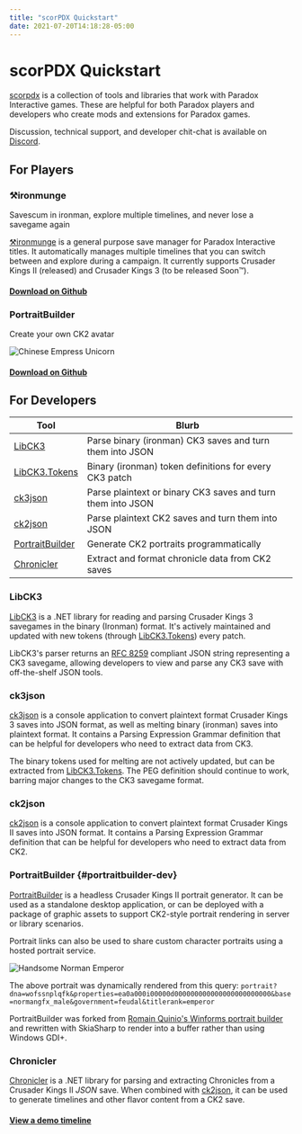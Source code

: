 ```yaml
---
title: "scorPDX Quickstart"
date: 2021-07-20T14:18:28-05:00
---
```


# scorPDX Quickstart

[scorpdx](https://github.com/scorpdx) is a collection of tools and libraries that work with Paradox Interactive games. These are helpful for both Paradox players and developers who create mods and extensions for Paradox games.

Discussion, technical support, and developer chit-chat is available on [Discord](https://discord.gg/FkRPyz6kcD).

## For Players

### ⚒️ironmunge

Savescum in ironman, explore multiple timelines, and never lose a savegame again

[⚒️ironmunge](https://github.com/scorpdx/ironmunge) is a general purpose save manager for Paradox Interactive titles. It automatically manages multiple timelines that you can switch between and explore during a campaign. It currently supports Crusader Kings II (released) and Crusader Kings 3 (to be released Soon™️).

#### [Download on Github](https://github.com/scorpdx/ironmunge/releases)

### PortraitBuilder

Create your own CK2 avatar

![Chinese Empress Unicorn](https://portraitbuilder.azurewebsites.net/api/portrait?dna=00000000aa0&properties=p000000000000000000000000000000000j000&base=horsegfx_female&clothing=horsegfx_female&government=ChineseImperial&titlerank=Emperor)

#### [Download on Github](https://github.com/scorpdx/portraitbuilder/releases)

## For Developers

|Tool|Blurb|
|---------|-------------------|
|[LibCK3](#libck3)|Parse binary (ironman) CK3 saves and turn them into JSON|
|[LibCK3.Tokens](#libck3)|Binary (ironman) token definitions for every CK3 patch|
|[ck3json](#ck3json)|Parse plaintext or binary CK3 saves and turn them into JSON|
|[ck2json](#ck2json)|Parse plaintext CK2 saves and turn them into JSON|
|[PortraitBuilder](#portraitbuilder-dev)|Generate CK2 portraits programmatically|
|[Chronicler](#chronicler)|Extract and format chronicle data from CK2 saves|

### LibCK3

[LibCK3](https://github.com/scorpdx/LibCK3) is a .NET library for reading and parsing Crusader Kings 3 savegames in the binary (Ironman) format. It's actively maintained and updated with new tokens (through [LibCK3.Tokens](https://github.com/scorpdx/LibCK3.Tokens)) every patch.

LibCK3's parser returns an [RFC 8259](https://datatracker.ietf.org/doc/html/rfc8259) compliant JSON string representing a CK3 savegame, allowing developers to view and parse any CK3 save with off-the-shelf JSON tools.

### ck3json

[ck3json](https://github.com/scorpdx/ck3json) is a console application to convert plaintext format Crusader Kings 3 saves into JSON format, as well as melting binary (ironman) saves into plaintext format. It contains a Parsing Expression Grammar definition that can be helpful for developers who need to extract data from CK3.

The binary tokens used for melting are not actively updated, but can be extracted from [LibCK3.Tokens](#libck3). The PEG definition should continue to work, barring major changes to the CK3 savegame format.

### ck2json

[ck2json](https://github.com/scorpdx/ck2json) is a console application to convert plaintext format Crusader Kings II saves into JSON format. It contains a Parsing Expression Grammar definition that can be helpful for developers who need to extract data from CK2.

### PortraitBuilder {#portraitbuilder-dev}

[PortraitBuilder](https://github.com/scorpdx/portraitbuilder) is a headless Crusader Kings II portrait generator. It can be used as a standalone desktop application, or can be deployed with a package of graphic assets to support CK2-style portrait rendering in server or library scenarios.

Portrait links can also be used to share custom character portraits using a hosted portrait service.

![Handsome Norman Emperor](https://portraitbuilder.azurewebsites.net/api/portrait?dna=wofssnplqfk&properties=ea0a000i00000d000000000000000000000000&base=normangfx_male&government=feudal&titlerank=emperor)

The above portrait was dynamically rendered from this query: `portrait?dna=wofssnplqfk&properties=ea0a000i00000d000000000000000000000000&base=normangfx_male&government=feudal&titlerank=emperor`

PortraitBuilder was forked from [Romain Quinio's Winforms portrait builder](https://github.com/rquinio/PortraitBuilder) and rewritten with SkiaSharp to render into a buffer rather than using Windows GDI+. 

### Chronicler

[Chronicler](https://github.com/scorpdx/chronicler) is a .NET library for parsing and extracting Chronicles from a Crusader Kings II _JSON_ save. When combined with [ck2json](#ck2json), it can be used to generate timelines and other flavor content from a CK2 save.

#### [View a demo timeline](https://jzebedee.bitbucket.io/)
